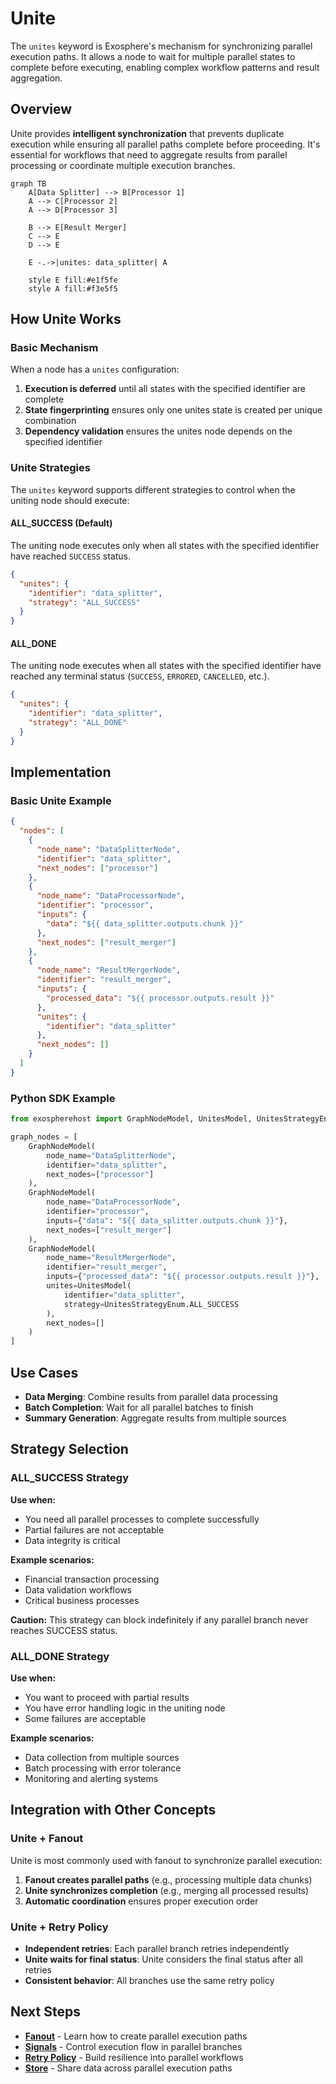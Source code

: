 # Unite

The `unites` keyword is Exosphere's mechanism for synchronizing parallel execution paths. It allows a node to wait for multiple parallel states to complete before executing, enabling complex workflow patterns and result aggregation.

## Overview

Unite provides **intelligent synchronization** that prevents duplicate execution while ensuring all parallel paths complete before proceeding. It's essential for workflows that need to aggregate results from parallel processing or coordinate multiple execution branches.

```mermaid
graph TB
    A[Data Splitter] --> B[Processor 1]
    A --> C[Processor 2]
    A --> D[Processor 3]
    
    B --> E[Result Merger]
    C --> E
    D --> E
    
    E -.->|unites: data_splitter| A
    
    style E fill:#e1f5fe
    style A fill:#f3e5f5
```

## How Unite Works

### Basic Mechanism

When a node has a `unites` configuration:

1. **Execution is deferred** until all states with the specified identifier are complete
2. **State fingerprinting** ensures only one unites state is created per unique combination
3. **Dependency validation** ensures the unites node depends on the specified identifier

### Unite Strategies

The `unites` keyword supports different strategies to control when the uniting node should execute:

#### ALL_SUCCESS (Default)
The uniting node executes only when all states with the specified identifier have reached `SUCCESS` status.

```json
{
  "unites": {
    "identifier": "data_splitter",
    "strategy": "ALL_SUCCESS"
  }
}
```

#### ALL_DONE
The uniting node executes when all states with the specified identifier have reached any terminal status (`SUCCESS`, `ERRORED`, `CANCELLED`, etc.).

```json
{
  "unites": {
    "identifier": "data_splitter",
    "strategy": "ALL_DONE"
  }
}
```

## Implementation

### Basic Unite Example

```json
{
  "nodes": [
    {
      "node_name": "DataSplitterNode",
      "identifier": "data_splitter",
      "next_nodes": ["processor"]
    },
    {
      "node_name": "DataProcessorNode",
      "identifier": "processor",
      "inputs": {
        "data": "${{ data_splitter.outputs.chunk }}"
      },
      "next_nodes": ["result_merger"]
    },
    {
      "node_name": "ResultMergerNode",
      "identifier": "result_merger",
      "inputs": {
        "processed_data": "${{ processor.outputs.result }}"
      },
      "unites": {
        "identifier": "data_splitter"
      },
      "next_nodes": []
    }
  ]
}
```

### Python SDK Example

```python
from exospherehost import GraphNodeModel, UnitesModel, UnitesStrategyEnum

graph_nodes = [
    GraphNodeModel(
        node_name="DataSplitterNode",
        identifier="data_splitter",
        next_nodes=["processor"]
    ),
    GraphNodeModel(
        node_name="DataProcessorNode",
        identifier="processor",
        inputs={"data": "${{ data_splitter.outputs.chunk }}"},
        next_nodes=["result_merger"]
    ),
    GraphNodeModel(
        node_name="ResultMergerNode",
        identifier="result_merger",
        inputs={"processed_data": "${{ processor.outputs.result }}"},
        unites=UnitesModel(
            identifier="data_splitter",
            strategy=UnitesStrategyEnum.ALL_SUCCESS
        ),
        next_nodes=[]
    )
]
```

## Use Cases

- **Data Merging**: Combine results from parallel data processing
- **Batch Completion**: Wait for all parallel batches to finish
- **Summary Generation**: Aggregate results from multiple sources

## Strategy Selection

### ALL_SUCCESS Strategy
**Use when:**
- You need all parallel processes to complete successfully
- Partial failures are not acceptable
- Data integrity is critical

**Example scenarios:**
- Financial transaction processing
- Data validation workflows
- Critical business processes

**Caution:** This strategy can block indefinitely if any parallel branch never reaches SUCCESS status.

### ALL_DONE Strategy
**Use when:**
- You want to proceed with partial results
- You have error handling logic in the uniting node
- Some failures are acceptable

**Example scenarios:**
- Data collection from multiple sources
- Batch processing with error tolerance
- Monitoring and alerting systems


## Integration with Other Concepts

### Unite + Fanout
Unite is most commonly used with fanout to synchronize parallel execution:

1. **Fanout creates parallel paths** (e.g., processing multiple data chunks)
2. **Unite synchronizes completion** (e.g., merging all processed results)
3. **Automatic coordination** ensures proper execution order

### Unite + Retry Policy
- **Independent retries**: Each parallel branch retries independently
- **Unite waits for final status**: Unite considers the final status after all retries
- **Consistent behavior**: All branches use the same retry policy


## Next Steps

- **[Fanout](./fanout.md)** - Learn how to create parallel execution paths
- **[Signals](./signals.md)** - Control execution flow in parallel branches
- **[Retry Policy](./retry-policy.md)** - Build resilience into parallel workflows
- **[Store](./store.md)** - Share data across parallel execution paths
